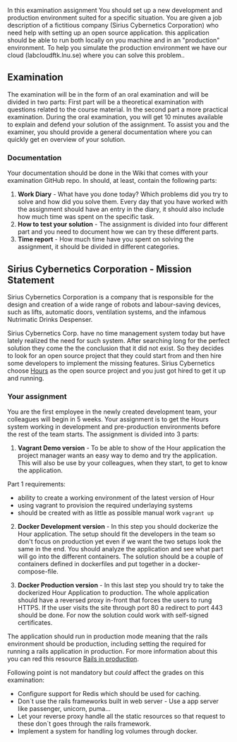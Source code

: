 In this examination assignment You should set up a new development and production environment suited for a specific situation. You are given a job description of a fictitious company (Sirius Cybernetics Corporation) who need help with setting up an open source application. this application should be able to run both locally on you machine and in an "production" environment. To help you simulate the production environment we have our cloud (labcloudftk.lnu.se) where you can solve this problem..

## Examination
The examination will be in the form of an oral examination and will be divided in two parts: First part will be a theoretical examination with questions related to the course material. In the second part a more practical examination. During the oral examination, you will get 10 minutes available to explain and defend your solution of the assignment. To assist you and the examiner, you should provide a general documentation where you can quickly get en overview of your solution.

### Documentation
Your documentation should be done in the Wiki that comes with your examination GitHub repo.
In should, at least, contain the following parts:
1. **Work Diary** - What have you done today? Which problems did you try to solve and how did you solve them. Every day that you have worked with the assignment should have an entry in the diary, it should also include how much time was spent on the specific task.
2. **How to test your solution** - The assignment is divided into four different part and you need to document how we can try these different parts.
3. **Time report** - How much time have you spent on solving the assignment, it should be divided in different categories.


## Sirius Cybernetics Corporation - Mission Statement
Sirius Cybernetics Corporation is a company that is responsible for the design and creation of a wide range of robots and labour-saving devices, such as lifts, automatic doors, ventilation systems, and the infamous Nutrimatic Drinks Despenser.

Sirius Cybernetics Corp. have no time management system today but have lately realized the need for such system.
After searching long for the perfect solution they come the the conclusion that it did not exist. So they decides to look for an open source project that they could start from and then hire some developers to implement the missing features. Sirius Cybernetics choose [Hours](https://github.com/DefactoSoftware/Hours) as the open source project and you just got hired to get it up and running.


### Your assignment
You are the first employee in the newly created development team, your colleagues will begin in 5 weeks. Your assignment is to get the Hours system working in development and pre-production environments before the rest of the team starts. The assignment is divided into 3 parts:

1. **Vagrant Demo version** -
  To be able to show of the Hour application the project manager wants an easy way to demo and try the application. This will also be use by your colleagues, when they start, to get to know the application.

  Part 1 requirements:
  * ability to create a working environment of the latest version of Hour
  * using vagrant to provision the required underlaying systems
  * should be created with as little as possible manual work `vagrant up`

2. **Docker Development version** -
  In this step you should dockerize the Hour application. The setup should fit the developers in the team so don't focus on production yet even if we want the two setups look the same in the end.
  You should analyze the application and see what part will go into the different containers. The solution should be a couple of containers defined in dockerfiles and put together in a docker-compose-file.

3. **Docker Production version** -
  In this last step you should try to take the dockerized Hour Application to production. The whole application should have a reversed proxy in-front that forces the users to rung HTTPS. If the user visits the site through port 80 a redirect to port 443 should be done. For now the solution could work with self-signed certificates.

  The application should run in production mode meaning that the rails environment should be production, including setting the required for running a rails application in production. For more information about this you can red this resource [Rails in production](https://github.com/1dv032/syllabus/blob/master/resources/part_2/rubyonrails_production.md).

  Following point is not mandatory but *could* affect the grades on this examination:
  - Configure support for Redis which should be used for caching.
  - Don´t use the rails frameworks built in web server - Use a app server like passenger, unicorn, puma…
  - Let your reverse proxy handle all the static resources so that request to these don´t goes through the rails framework.
  - Implement a system for handling log volumes through docker.
